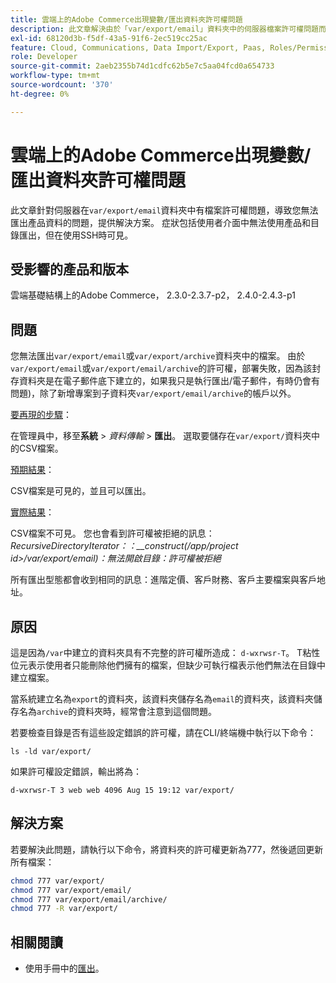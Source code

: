 ```yaml
---
title: 雲端上的Adobe Commerce出現變數/匯出資料夾許可權問題
description: 此文章解決由於「var/export/email」資料夾中的伺服器檔案許可權問題而無法匯出產品資料的問題。 症狀包括使用者介面中無法使用產品和目錄匯出，但在使用SSH時可見。
exl-id: 68120d3b-f5df-43a5-91f6-2ec519cc25ac
feature: Cloud, Communications, Data Import/Export, Paas, Roles/Permissions
role: Developer
source-git-commit: 2aeb2355b74d1cdfc62b5e7c5aa04fcd0a654733
workflow-type: tm+mt
source-wordcount: '370'
ht-degree: 0%

---
```


# 雲端上的Adobe Commerce出現變數/匯出資料夾許可權問題

此文章針對伺服器在`var/export/email`資料夾中有檔案許可權問題，導致您無法匯出產品資料的問題，提供解決方案。 症狀包括使用者介面中無法使用產品和目錄匯出，但在使用SSH時可見。

## 受影響的產品和版本

雲端基礎結構上的Adobe Commerce， 2.3.0-2.3.7-p2， 2.4.0-2.4.3-p1

## 問題

您無法匯出`var/export/email`或`var/export/archive`資料夾中的檔案。
由於`var/export/email`或`var/export/email/archive`的許可權，部署失敗，因為該封存資料夾是在電子郵件底下建立的，如果我只是執行匯出/電子郵件，有時仍會有問題)，除了新增專案到子資料夾`var/export/email/archive`的帳戶以外。

<u>要再現的步驟</u>：

在管理員中，移至&#x200B;**系統** > *資料傳輸* > **匯出**。
選取要儲存在`var/export/`資料夾中的CSV檔案。

<u>預期結果</u>：

CSV檔案是可見的，並且可以匯出。

<u>實際結果</u>：

CSV檔案不可見。 您也會看到許可權被拒絕的訊息： *RecursiveDirectoryIterator：：__construct(/app/project id>/var/export/email)：無法開啟目錄：許可權被拒絕*

所有匯出型態都會收到相同的訊息：進階定價、客戶財務、客戶主要檔案與客戶地址。

## 原因

這是因為`/var`中建立的資料夾具有不完整的許可權所造成： `d-wxrwsr-T`。 T粘性位元表示使用者只能刪除他們擁有的檔案，但缺少可執行檔表示他們無法在目錄中建立檔案。

當系統建立名為`export`的資料夾，該資料夾儲存名為`email`的資料夾，該資料夾儲存名為`archive`的資料夾時，經常會注意到這個問題。

若要檢查目錄是否有這些設定錯誤的許可權，請在CLI/終端機中執行以下命令：

`ls -ld var/export/`

如果許可權設定錯誤，輸出將為：

`d-wxrwsr-T 3 web web 4096 Aug 15 19:12 var/export/`


## 解決方案

若要解決此問題，請執行以下命令，將資料夾的許可權更新為777，然後遞回更新所有檔案：

```bash
chmod 777 var/export/
chmod 777 var/export/email/
chmod 777 var/export/email/archive/
chmod 777 -R var/export/
```

## 相關閱讀

* 使用手冊中的[匯出](https://experienceleague.adobe.com/en/docs/commerce-admin/systems/data-transfer/data-export)。
